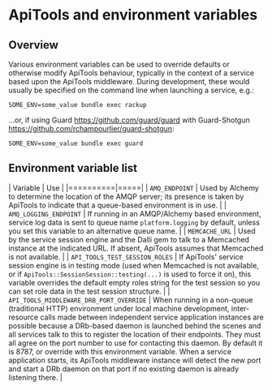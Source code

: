 # ApiTools and environment variables

## Overview

Various environment variables can be used to override defaults or otherwise modify ApiTools behaviour, typically in the context of a service based upon the ApiTools middleware. During development, these would usually be specified on the command line when launching a service, e.g.:

    SOME_ENV=some_value bundle exec rackup

...or, if using Guard https://github.com/guard/guard with Guard-Shotgun https://github.com/rchampourlier/guard-shotgun:

    SOME_ENV=some_value bundle exec guard

## Environment variable list

| Variable | Use |
|==========|=====|
| `AMQ_ENDPOINT` | Used by Alchemy to determine the location of the AMQP server; its presence is taken by ApiTools to indicate that a queue-based environment is in use. |
| `AMQ_LOGGING_ENDPOINT` | If running in an AMQP/Alchemy based environment, service log data is sent to queue name `platform.logging` by default, unless you set this variable to an alternative queue name. |
| `MEMCACHE_URL` | Used by the service session engine and the Dalli gem to talk to a Memcached instance at the indicated URL. If absent, ApiTools assumes that Memcached is not available. |
| `API_TOOLS_TEST_SESSION_ROLES` | If ApiTools' service session engine is in testing mode (used when Memcached is not available, or if `ApiTools::SessionSession::testing(...)` is used to force it on), this variable overrides the default empty roles string for the test session so you can set role data in the test session structure. |
| `API_TOOLS_MIDDLEWARE_DRB_PORT_OVERRIDE` | When running in a non-queue (traditional HTTP) environment under local machine development, inter-resource calls made between independent service application instances are possible because a DRb-based daemon is launched behind the scenes and all services talk to this to register the location of their endpoints. They must all agree on the port number to use for contacting this daemon. By default it is 8787, or override with this environment variable. When a service application starts, its ApiTools middleware instance will detect the new port and start a DRb daemon on that port if no existing daemon is already listening there. |
